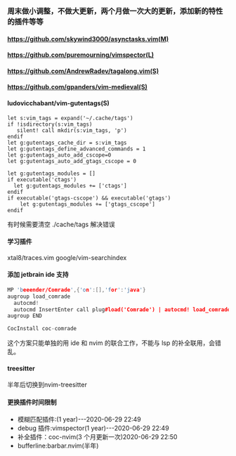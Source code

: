 ### 周末做小调整，不做大更新，两个月做一次大的更新，添加新的特性的插件等等

#### https://github.com/skywind3000/asynctasks.vim(M)

#### https://github.com/puremourning/vimspector(L)

#### https://github.com/AndrewRadev/tagalong.vim(S)

#### https://github.com/gpanders/vim-medieval(S)

#### ludovicchabant/vim-gutentags(S)

```
let s:vim_tags = expand('~/.cache/tags')
if !isdirectory(s:vim_tags)
   silent! call mkdir(s:vim_tags, 'p')
endif
let g:gutentags_cache_dir = s:vim_tags
let g:gutentags_define_advanced_commands = 1
let g:gutentags_auto_add_cscope=0
let g:gutentags_auto_add_gtags_cscope = 0

let g:gutentags_modules = []
if executable('ctags')
  let g:gutentags_modules += ['ctags']
endif
if executable('gtags-cscope') && executable('gtags')
	let g:gutentags_modules += ['gtags_cscope']
endif
```

有时候需要清空 ./cache/tags 解决错误

#### 学习插件

xtal8/traces.vim
google/vim-searchindex

#### 添加 jetbrain ide 支持

```cpp
MP 'beeender/Comrade',{'on':[],'for':'java'}
augroup load_comrade
  autocmd!
  autocmd InsertEnter call plug#load('Comrade') | autocmd! load_comrade
augroup END

CocInstall coc-comrade
```

这个方案只能单独的用 ide 和 nvim 的联合工作，不能与 lsp 的补全联用，会错乱。

#### treesitter 

半年后切换到nvim-treesitter


#### 更换插件时间限制

- 模糊匹配插件:(1 year)---2020-06-29 22:49
- debug 插件:vimspector(1 year)---2020-06-29 22:49
- 补全插件：coc-nvim(3 个月更新一次)2020-06-29 22:50
- bufferline:barbar.nvim(半年)
